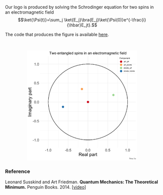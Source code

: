 Our logo is produced by solving the Schrodinger equation for two spins in an electromagnetic field
$$\ket{\Psi(t)}=\sum_j \ket{E_j}\bra{E_j}\ket{\Psi(0)}e^{-\frac{i}{\hbar}E_jt}.$$

The code that produces the figure is available <a href="https://github.com/fcgrolleau/Mestim/tree/master/R/schrodinger_dots">here</a>.

<br>
<p align="center">
<img src="spins.gif" alt="" width="360" />
</p>

### Reference
Leonard Susskind and Art Friedman.
<b>Quantum Mechanics: The Theoretical Minimum.</b>
Penguin Books. 2014.
[<a href="https://theoreticalminimum.com/courses/quantum-mechanics/2012/winter/lecture-4">video</a>]